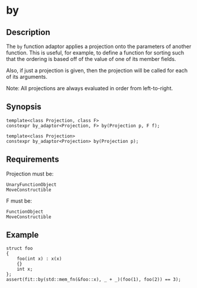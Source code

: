 by
==

Description
-----------

The `by` function adaptor applies a projection onto the parameters of
another function. This is useful, for example, to define a function for
sorting such that the ordering is based off of the value of one of its
member fields. 

Also, if just a projection is given, then the projection will be called
for each of its arguments.

Note: All projections are always evaluated in order from left-to-right.

Synopsis
--------

    template<class Projection, class F>
    constexpr by_adaptor<Projection, F> by(Projection p, F f);

    template<class Projection>
    constexpr by_adaptor<Projection> by(Projection p);

Requirements
------------

Projection must be:

    UnaryFunctionObject
    MoveConstructible

F must be:

    FunctionObject
    MoveConstructible

Example
-------

    struct foo
    {
        foo(int x) : x(x)
        {}
        int x;
    };
    assert(fit::by(std::mem_fn(&foo::x), _ + _)(foo(1), foo(2)) == 3);

